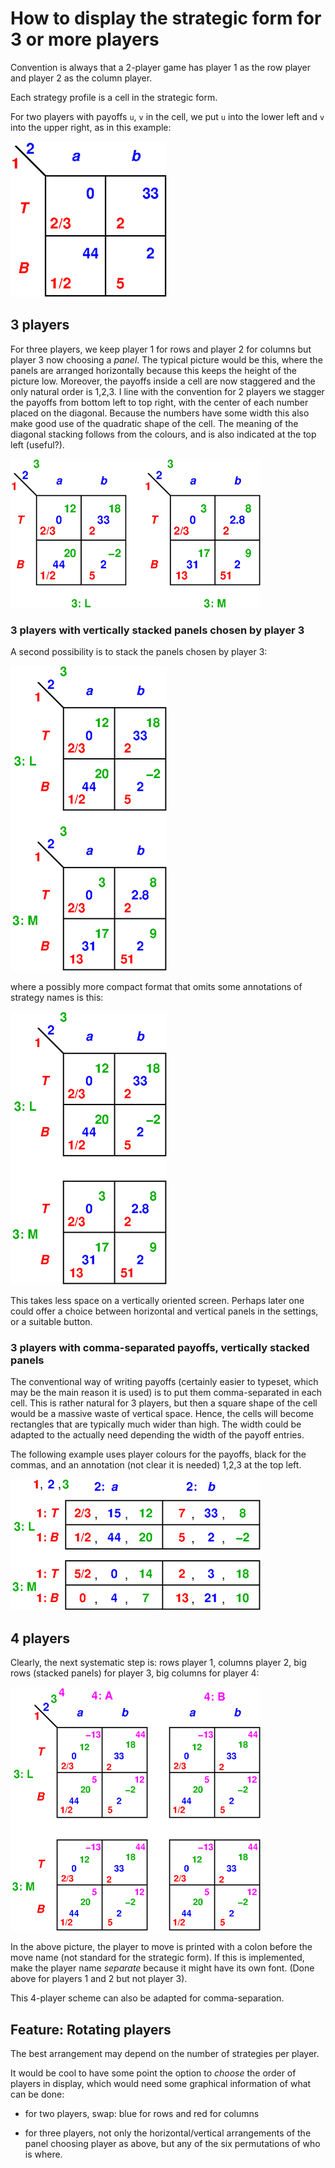 # How to display the strategic form for 3 or more players

Convention is always that a 2-player game has player 1 as
the row player and player 2 as the column player.

Each strategy profile is a cell in the strategic form.

For two players with payoffs `u`, `v` in the cell, we put
`u` into the lower left and `v` into the upper right, as in
this example:

![](./PICS/2sf-.png)

## 3 players

For three players, we keep player 1 for rows and player 2
for columns but player 3 now choosing a *panel*.
The typical picture would be this, where the panels are
arranged horizontally because this keeps the height of the
picture low.
Moreover, the payoffs inside a cell are now staggered and
the only natural order is 1,2,3.
I line with the convention for 2 players we stagger the
payoffs from bottom left to top right, with the center of
each number placed on the diagonal.
Because the numbers have some width this also make good use
of the quadratic shape of the cell.
The meaning of the diagonal stacking follows from the
colours, and is also indicated at the top left (useful?).

![](./PICS/3sf-.png)

### 3 players with vertically stacked panels chosen by player 3

A second possibility is to stack the panels chosen by
player 3:

![](./PICS/3sf-stacked-.png)

where a possibly more compact format that omits some
annotations of strategy names is this:

![](./PICS/3sf-stacked-compact-.png)

This takes less space on a vertically oriented screen.
Perhaps later one could offer a choice between horizontal
and vertical panels in the settings, or a suitable button.

### 3 players with comma-separated payoffs, vertically stacked panels 

The conventional way of writing payoffs (certainly easier to
typeset, which may be the main reason it is used) is to put
them comma-separated in each cell. 
This is rather natural for 3 players,
but then a square shape of the cell would be a massive waste
of vertical space. Hence, the cells will become rectangles
that are typically much wider than high.
The width could be adapted to the actually need depending
the width of the payoff entries.

The following example uses player colours for the payoffs,
black for the commas, and an annotation (not clear it is
needed) 1,2,3 at the top left.

![](./PICS/3sf-commas-.png)

## 4 players

Clearly, the next systematic step is:
rows player 1, columns player 2, big rows (stacked panels)
for player 3, big columns for player 4:

![](./PICS/4sf-.png)

In the above picture, the player to move is printed with a
colon before the move name (not standard for the strategic
form).
If this is implemented, make the player name *separate*
because it might have its own font.
(Done above for players 1 and 2 but not player 3).

This 4-player scheme can also be adapted for comma-separation.

## Feature: Rotating players

The best arrangement may depend on the number of strategies
per player. 

It would be cool to have some point the option to *choose*
the order of players in display, which would need some
graphical information of what can be done:

- for two players, swap: blue for rows and red for columns

- for three players, not only the horizontal/vertical
  arrangements of the panel choosing player as above, 
  but any of the six permutations of who is where.
  

